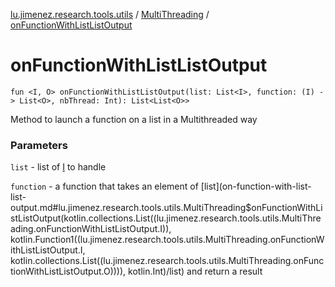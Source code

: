 [lu.jimenez.research.tools.utils](../index.md) / [MultiThreading](index.md) / [onFunctionWithListListOutput](.)

# onFunctionWithListListOutput

`fun <I, O> onFunctionWithListListOutput(list: List<I>, function: (I) -> List<O>, nbThread: Int): List<List<O>>`

Method to launch a function on a list in a Multithreaded way

### Parameters

`list` - list of [I](#) to handle

`function` - a function that takes an element of [list](on-function-with-list-list-output.md#lu.jimenez.research.tools.utils.MultiThreading$onFunctionWithListListOutput(kotlin.collections.List((lu.jimenez.research.tools.utils.MultiThreading.onFunctionWithListListOutput.I)), kotlin.Function1((lu.jimenez.research.tools.utils.MultiThreading.onFunctionWithListListOutput.I, kotlin.collections.List((lu.jimenez.research.tools.utils.MultiThreading.onFunctionWithListListOutput.O)))), kotlin.Int)/list) and return a result